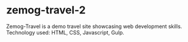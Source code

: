 # zemog-travel-2
Zemog-Travel is a demo travel site showcasing web development skills.
Technology used: HTML, CSS, Javascript, Gulp.
